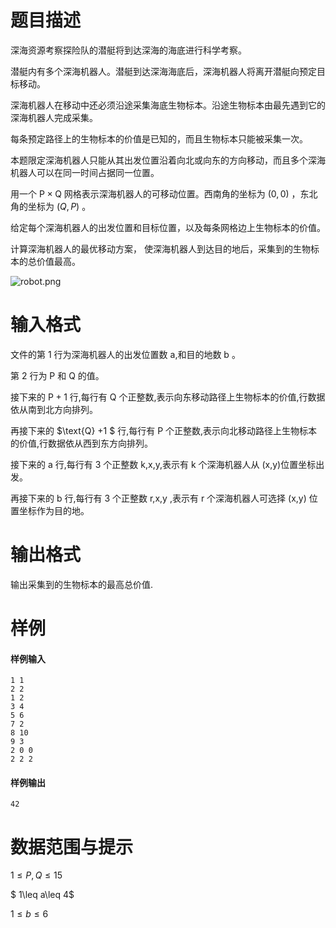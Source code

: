 
# 题目描述

深海资源考察探险队的潜艇将到达深海的海底进行科学考察。

潜艇内有多个深海机器人。潜艇到达深海海底后，深海机器人将离开潜艇向预定目标移动。

深海机器人在移动中还必须沿途采集海底生物标本。沿途生物标本由最先遇到它的深海机器人完成采集。

每条预定路径上的生物标本的价值是已知的，而且生物标本只能被采集一次。

本题限定深海机器人只能从其出发位置沿着向北或向东的方向移动，而且多个深海机器人可以在同一时间占据同一位置。

用一个 $\text{P} \times \text{Q}$ 网格表示深海机器人的可移动位置。西南角的坐标为 $(0,0)$ ，东北角的坐标为 $(Q,P)$ 。

给定每个深海机器人的出发位置和目标位置，以及每条网格边上生物标本的价值。

计算深海机器人的最优移动方案， 使深海机器人到达目的地后，采集到的生物标本的总价值最高。

![robot.png](/source/loj/6224/img/aHR0cHM6Ly9sb2otaW1nLnVweXVuLm1lbmNpLm1lbXNldDAuY24vMjAyMC8wOC8wMi81ZjI2YTBjMDJjODJjLnBuZw==.png)

# 输入格式

文件的第 $1$ 行为深海机器人的出发位置数 a,和目的地数 $\text{b}$ 。

第 $2$ 行为 $\text{P}$ 和 $\text{Q}$ 的值。

接下来的 $\text{P} +1$ 行,每行有 $\text{Q}$ 个正整数,表示向东移动路径上生物标本的价值,行数据依从南到北方向排列。

再接下来的 $\text{Q} +1 $ 行,每行有 $\text{P}$ 个正整数,表示向北移动路径上生物标本的价值,行数据依从西到东方向排列。

接下来的 $\text{a}$ 行,每行有 $3$ 个正整数 $\text{k,x,y}$,表示有 $\text{k}$ 个深海机器人从 $(\text{x,y})$位置坐标出发。

再接下来的 $\text{b}$ 行,每行有 $3$ 个正整数 $\text{r,x,y}$ ,表示有 $\text{r}$ 个深海机器人可选择 $(\text{x,y})$ 位置坐标作为目的地。

# 输出格式

输出采集到的生物标本的最高总价值.

# 样例

#### 样例输入
```plain
1 1
2 2
1 2
3 4
5 6
7 2
8 10
9 3
2 0 0
2 2 2
```
#### 样例输出
```plain
42
```

# 数据范围与提示

$1\leq P,Q\leq15$

$ 1\leq a\leq 4$

$1\leq b\leq 6$

